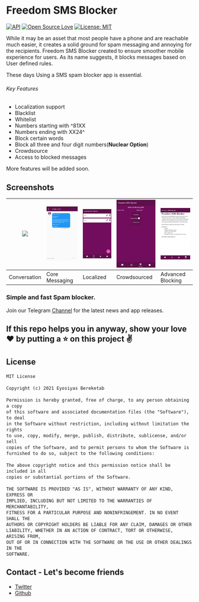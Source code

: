 # Freedom SMS Blocker
[![API](https://img.shields.io/badge/API-17%2B-blue.svg?style=flat)](https://android-arsenal.com/api?level=17)
[![Open Source Love](https://badges.frapsoft.com/os/v1/open-source.svg?v=102)](https://opensource.org/licenses/Apache-2.0)
[![License: MIT](https://img.shields.io/badge/License-MIT-yellow.svg)](https://github.com/devEyosiyas/FreedomSMSBlocker/blob/master/LICENSE)

While it may be an asset that most people have a phone and are reachable much easier, it creates a solid ground for spam messaging and annoying for the recipients.
Freedom SMS Blocker created to ensure smoother mobile experience for users. 
As its name suggests, it blocks messages based on User defined rules.


These days Using a SMS spam blocker app is essential.

###### Key Features
* Localization support
* Blacklist
* Whitelist
* Numbers starting with ^81XX
* Numbers ending with XX24^
* Block certain words
* Block all three and four digit numbers(**Nuclear Option**)
* Crowdsource
* Access to blocked messages

More features will be added soon.

## Screenshots

<img src="screenshot/0.png" width="150" /> | <img src="screenshot/2.png" width="150" /> | <img src="screenshot/3.png" width="150" /> | <img src="screenshot/4.png" width="150" /> | <img src="screenshot/5.png" width="150" />
-------------|----------------|-----------|---------------|------------------
Conversation | Core Messaging | Localized | Crowdsourced  | Advanced Blocking



### Simple and fast Spam blocker.
Join our Telegram [Channel](https://t.me/spamFreeLife) for the latest news and app releases.

## If this repo helps you in anyway, show your love :heart: by putting a :star: on this project :v:

## License
```
MIT License

Copyright (c) 2021 Eyosiyas Bereketab

Permission is hereby granted, free of charge, to any person obtaining a copy
of this software and associated documentation files (the "Software"), to deal
in the Software without restriction, including without limitation the rights
to use, copy, modify, merge, publish, distribute, sublicense, and/or sell
copies of the Software, and to permit persons to whom the Software is
furnished to do so, subject to the following conditions:

The above copyright notice and this permission notice shall be included in all
copies or substantial portions of the Software.

THE SOFTWARE IS PROVIDED "AS IS", WITHOUT WARRANTY OF ANY KIND, EXPRESS OR
IMPLIED, INCLUDING BUT NOT LIMITED TO THE WARRANTIES OF MERCHANTABILITY,
FITNESS FOR A PARTICULAR PURPOSE AND NONINFRINGEMENT. IN NO EVENT SHALL THE
AUTHORS OR COPYRIGHT HOLDERS BE LIABLE FOR ANY CLAIM, DAMAGES OR OTHER
LIABILITY, WHETHER IN AN ACTION OF CONTRACT, TORT OR OTHERWISE, ARISING FROM,
OUT OF OR IN CONNECTION WITH THE SOFTWARE OR THE USE OR OTHER DEALINGS IN THE
SOFTWARE.
```
## Contact - Let's become friends
* [Twitter](https://twitter.com/devEyosi)  
* [Github](https://github.com/devEyosiyas)
